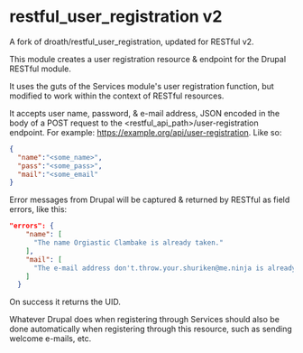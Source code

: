 # restful_user_registration v2
A fork of droath/restful_user_registration, updated for RESTful v2.

This module creates a user registration resource & endpoint for the Drupal RESTful module.

It uses the guts of the Services module's user registration function, but modified to work within the context of RESTful resources.

It accepts user name, password, & e-mail address, JSON encoded in the body of a POST request to the <restful_api_path>/user-registration endpoint. For example: https://example.org/api/user-registration. Like so:

```json
{
  "name":"<some_name>",
  "pass":"<some_pass>",
  "mail":"<some_email"
}
```

Error messages from Drupal will be captured & returned by RESTful as field errors, like this:

```json
"errors": {
    "name": [
      "The name Orgiastic Clambake is already taken."
    ],
    "mail": [
      "The e-mail address don't.throw.your.shuriken@me.ninja is already registered. Have you forgotten your password?"
    ]
  }
  ```
  
  On success it returns the UID.
  
  Whatever Drupal does when registering through Services should also be done automatically when registering through this resource, such as sending welcome e-mails, etc.
